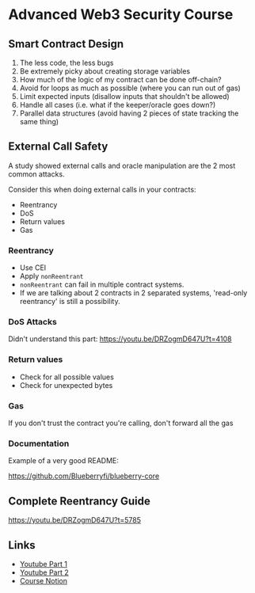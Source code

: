 # Advanced Web3 Security Course

## Smart Contract Design

1. The less code, the less bugs
2. Be extremely picky about creating storage variables
3. How much of the logic of my contract can be done off-chain?
4. Avoid for loops as much as possible (where you can run out of gas)
5. Limit expected inputs (disallow inputs that shouldn't be allowed)
6. Handle all cases (i.e. what if the keeper/oracle goes down?)
7. Parallel data structures (avoid having 2 pieces of state tracking the same thing)

## External Call Safety

A study showed external calls and oracle manipulation are the 2 most common attacks.

Consider this when doing external calls in your contracts:

- Reentrancy
- DoS
- Return values
- Gas

### Reentrancy

- Use CEI
- Apply `nonReentrant`
- `nonReentrant` can fail in multiple contract systems.
- If we are talking about 2 contracts in 2 separated systems, 'read-only reentrancy' is still a possibility.

### DoS Attacks

Didn't understand this part:
https://youtu.be/DRZogmD647U?t=4108

### Return values

- Check for all possible values
- Check for unexpected bytes

### Gas

If you don't trust the contract you're calling, don't forward all the gas

### Documentation

Example of a very good README:

https://github.com/Blueberryfi/blueberry-core

## Complete Reentrancy Guide

https://youtu.be/DRZogmD647U?t=5785

## Links

- [Youtube Part 1](https://youtu.be/DRZogmD647U)
- [Youtube Part 2](https://youtu.be/DRZogmD647U)
- [Course Notion](https://guardianaudits.notion.site/Gateway-Free-Web3-Security-Course-574f4d819c144d7895cda6d61ba26503)
